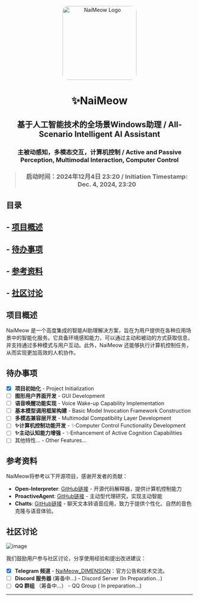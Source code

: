 <p align="center">
    <img style="border-radius: 15px; width: 200px; height: auto;" src="https://github.com/user-attachments/assets/e9682099-02b7-467e-a1d3-aed311fb9132" alt="NaiMeow Logo"/>
</p>

# <p align = "center"> ✨NaiMeow  </p>

## <h2 align="center">基于人工智能技术的全场景Windows助理 / All-Scenario Intelligent AI Assistant</h2>
### <p align="center">主被动感知，多模态交互，计算机控制 / Active and Passive Perception, Multimodal Interaction, Computer Control</p>
> ### <p align="center">启动时间：2024年12月4日 23:20 / Initiation Timestamp: Dec. 4, 2024, 23:20</p>

## 目录

## - [项目概述](#项目概述)
## - [待办事项](#待办事项)
## - [参考资料](#参考资料)
## - [社区讨论](#社区讨论)

## 项目概述

NaiMeow 是一个高度集成的智能AI助理解决方案，旨在为用户提供在各种应用场景中的智能化服务。它具备环境感知能力，可以通过主动和被动的方式获取信息，并支持通过多种模式与用户互动。此外，NaiMeow 还能够执行计算机控制任务，从而实现更加高效的人机协作。

## 待办事项

- [x] **项目初始化** - Project Initialization
- [ ] **图形用户界面开发** - GUI Development
- [ ] **语音唤醒功能实现** - Voice Wake-up Capability Implementation
- [ ] **基本模型调用框架构建** - Basic Model Invocation Framework Construction
- [ ] **多模态兼容层开发** - Multimodal Compatibility Layer Development
- [ ] **✨计算机控制功能开发** - ✨Computer Control Functionality Development
- [ ] **✨主动认知能力增强** - ✨Enhancement of Active Cognition Capabilities
- [ ] 其他特性... - Other Features...

## 参考资料

NaiMeow将参考以下开源项目，感谢开发者的贡献：

- **Open-Interpreter**: [GitHub链接](https://github.com/OpenInterpreter/open-interpreter) - 开源代码解释器，提供计算机控制能力
- **ProactiveAgent**: [GitHub链接](https://github.com/thunlp/ProactiveAgent) - 主动型代理研究，实现主动智能
- **Chatts**: [GitHub链接](https://github.com/2noise/ChatTTS) - 聊天文本转语音应用，致力于提供个性化、自然的音色克隆与语音体验。

## 社区讨论
![image]()

我们鼓励用户参与社区讨论，分享使用经验和提出改进建议：

- [x] **Telegram 频道** - [NaiMeow_DIMENSION](https://t.me/NaiMeow_DIMENSION)：官方公告和技术交流。
- [ ] **Discord 服务器** (筹备中...) - Discord Server (In Preparation...)
- [ ] **QQ 群组** （筹备中...） - QQ Group ( In preparation...)

---
